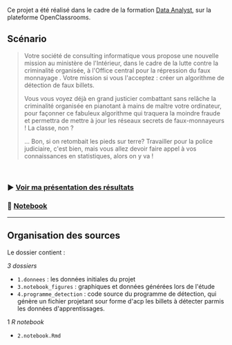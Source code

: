 Ce projet a été réalisé dans le cadre de la formation [Data Analyst](https://openclassrooms.com/fr/paths/65-data-analyst), sur la plateforme OpenClassrooms.

## Scénario

> Votre société de consulting informatique vous propose une nouvelle mission au ministère de l'Intérieur, dans le cadre de la lutte contre la criminalité organisée, à l'Office central pour la répression du faux monnayage . Votre mission si vous l'acceptez : créer un algorithme de détection de faux billets. 
>
> Vous vous voyez déjà en grand justicier combattant sans relâche la criminalité organisée en pianotant à mains de maître votre ordinateur, pour façonner ce fabuleux algorithme  qui traquera la moindre fraude et permettra de mettre à jour les réseaux secrets de faux-monnayeurs ! La classe, non ?
>
>... Bon, si on retombait les pieds sur terre? Travailler pour la police judiciaire, c'est bien, mais vous allez devoir faire appel à vos connaissances en statistiques, alors on y va !

<br />

### :arrow_forward: [Voir ma présentation des résultats](présentation.pdf)

### :notebook: [Notebook](https://htmlpreview.github.io/?https://github.com/CharlieBrugvin/detection-faux-billets-en-R/blob/master/2.notebook.html)

------------------------------------------------------------

## Organisation des sources

Le dossier contient :

*3 dossiers*
- `1.donnees` : les données initiales du projet
- `3.notebook_figures` : graphiques et données générées lors de l'étude
- `4.programme_detection` : code source du programme de détection, qui génère un fichier projetant sour forme d'acp les billets à détecter parmis les données d'apprentissages.
    
1 *R notebook*
- `2.notebook.Rmd`
